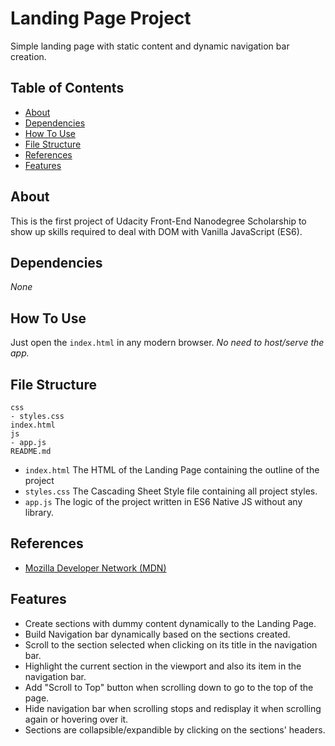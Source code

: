 # Landing Page Project

Simple landing page with static content and dynamic navigation bar creation.

## Table of Contents
* [About](#About)
* [Dependencies](#Dependencies)
* [How To Use](#How-To-Use)
* [File Structure](#File-Structure)
* [References](#References)
* [Features](#Features)


## About
This is the first project of Udacity Front-End Nanodegree Scholarship to show up skills required to deal with DOM with Vanilla JavaScript (ES6).


## Dependencies
_None_


## How To Use
Just open the `index.html` in any modern browser. _No need to host/serve the app._


## File Structure
```
css
- styles.css    
index.html
js
- app.js
README.md
```
- `index.html`  The HTML of the Landing Page containing the outline of the project
- `styles.css`  The Cascading Sheet Style file containing all project styles.
- `app.js`      The logic of the project written in ES6 Native JS without any library.


## References
- [Mozilla Developer Network (MDN)](https://developer.mozilla.org/en-US/docs/Web/API)


## Features
* Create sections with dummy content dynamically to the Landing Page.
* Build Navigation bar dynamically based on the sections created.
* Scroll to the section selected when clicking on its title in the navigation bar.
* Highlight the current section in the viewport and also its item in the navigation bar.
* Add "Scroll to Top" button when scrolling down to go to the top of the page.
* Hide navigation bar when scrolling stops and redisplay it when scrolling again or hovering over it.
* Sections are collapsible/expandible by clicking on the sections' headers. 